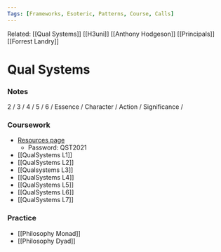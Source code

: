 ```yaml
---
Tags: [Frameworks, Esoteric, Patterns, Course, Calls]
---
```

Related: [[Qual Systems]] [[H3uni]] [[Anthony Hodgeson]] [[Principals]] [[Forrest Landry]]
# Qual Systems
### Notes
2 / 3 / 4 / 5 / 6 / 
Essence / Character / Action / Significance / 


### Coursework
- [Resources page](https://www.h3uni.org/welcome-to-qualitative-systems-thinking/)
    - Password: QST2021
- [[QualSystems L1]]
- [[QualSystems L2]]
- [[Qualsystems L3]]
- [[QualSystems L4]]
- [[QualSystems L5]]
- [[QualSystems L6]]
- [[QualSystems L7]]

### Practice
- [[Philosophy Monad]]
- [[Philosophy Dyad]]

